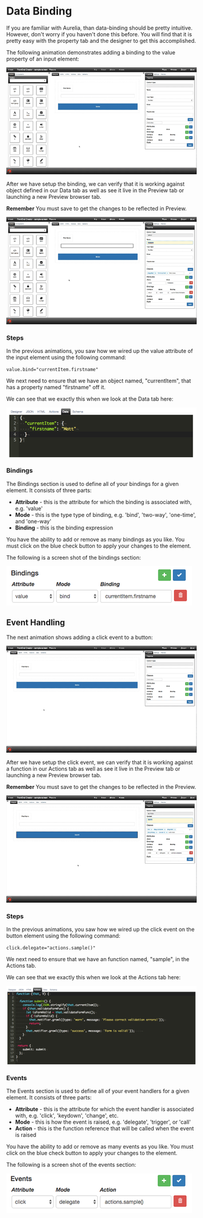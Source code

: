 # Data Binding

If you are familiar with Aurelia, than data-binding should be pretty intuitive. However, don't worry if you haven't done this before. You will find that it is pretty easy with the property tab and the designer to get this accomplished.

The following animation demonstrates adding a binding to the value property of an input element:

![Designer data-bind](../../../assets/images/data-bind.gif)

After we have setup the binding, we can verify that it is working against object defined in our Data tab as well as see it live in the Preview tab or launching a new Preview browser tab.

**Remember** You must save to get the changes to be reflected in Preview.

![Designer data-bind](../../../assets/images/data-bind-preview.gif)

### Steps

In the previous animations, you saw how we wired up the value attribute of the input element using the following command:

`value.bind="currentItem.firstname"`

We next need to ensure that we have an object named, "currentItem", that has a property named "firstname" off it.

We can see that we exactly this when we look at the Data tab here:

![Designer Data tab](../../../assets/images/designer-data-bind-data.png)

### Bindings

The Bindings section is used to define all of your bindings for a given element. It consists of three parts:

* **Attribute** - this is the attribute for which the binding is associated with, e.g. 'value'
* **Mode** - this is the type type of binding, e.g. 'bind', 'two-way', 'one-time', and 'one-way'
* **Binding** - this is the binding expression

You have the ability to add or remove as many bindings as you like. You must click on the blue check button to apply your changes to the element. 

The following is a screen shot of the bindings section:

![Designer Property Grid Bindings](../../../assets/images/designer-property-grid-bindings.png)


## Event Handling

The next animation shows adding a click event to a button:

![Designer data-bind](../../../assets/images/click-delegate.gif)

After we have setup the click event, we can verify that it is working against a function in our Actions tab as well as see it live in the Preview tab or launching a new Preview browser tab.

**Remember** You must save to get the changes to be reflected in the Preview.

![Designer data-bind](../../../assets/images/click-delegate-preview.gif)

### Steps

In the previous animations, you saw how we wired up the click event on the button element using the following command:

`click.delegate="actions.sample()"`

We next need to ensure that we have an function named, "sample", in the Actions tab.

We can see that we exactly this when we look at the Actions tab here:

![Designer Data tab](../../../assets/images/designer-actions.png)

### Events

The Events section is used to define all of your event handlers for a given element. It consists of three parts:

* **Attribute** - this is the attribute for which the event handler is associated with, e.g. 'click', 'keydown', 'change', etc.
* **Mode** - this is how the event is raised, e.g. 'delegate', 'trigger', or 'call'
* **Action** - this is the function reference that will be called when the event is raised

You have the ability to add or remove as many events as you like. You must click on the blue check button to apply your changes to the element. 

The following is a screen shot of the events section:

![Designer Property Grid Events](../../../assets/images/designer-property-grid-events.png)
